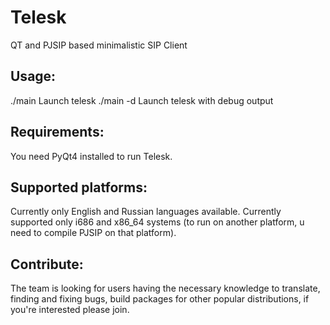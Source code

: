 Telesk
======

QT and PJSIP based minimalistic SIP Client

Usage:
-------------------
 ./main      Launch telesk
 ./main -d   Launch telesk with debug output

Requirements:
-------------------
You need PyQt4 installed to run Telesk.

Supported platforms:
-------------------
Currently only English and Russian languages available.
Currently supported only i686 and x86_64 systems (to run on another platform, u need to compile PJSIP on that platform).

Contribute:
-------------------
The team is looking for users having the necessary knowledge to translate, finding and fixing bugs, build packages for other popular distributions, if you're interested please join.

